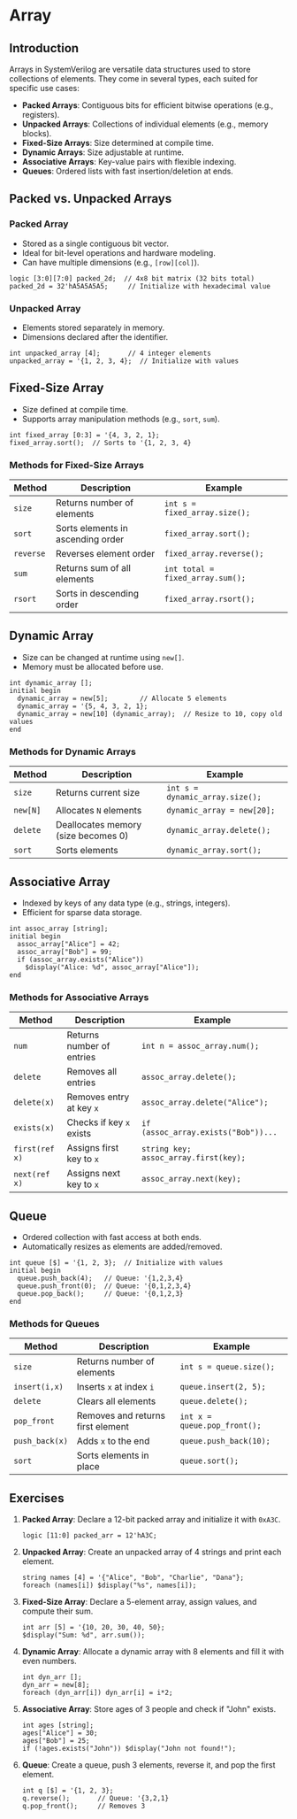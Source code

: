 # Array

## Introduction
Arrays in SystemVerilog are versatile data structures used to store collections of elements. They come in several types, each suited for specific use cases:
- **Packed Arrays**: Contiguous bits for efficient bitwise operations (e.g., registers).
- **Unpacked Arrays**: Collections of individual elements (e.g., memory blocks).
- **Fixed-Size Arrays**: Size determined at compile time.
- **Dynamic Arrays**: Size adjustable at runtime.
- **Associative Arrays**: Key-value pairs with flexible indexing.
- **Queues**: Ordered lists with fast insertion/deletion at ends.

## Packed vs. Unpacked Arrays

### Packed Array
- Stored as a single contiguous bit vector.
- Ideal for bit-level operations and hardware modeling.
- Can have multiple dimensions (e.g., `[row][col]`).

```SV
logic [3:0][7:0] packed_2d;  // 4x8 bit matrix (32 bits total)
packed_2d = 32'hA5A5A5A5;     // Initialize with hexadecimal value
```

### Unpacked Array
- Elements stored separately in memory.
- Dimensions declared after the identifier.
```SV
int unpacked_array [4];       // 4 integer elements
unpacked_array = '{1, 2, 3, 4};  // Initialize with values
```

## Fixed-Size Array
- Size defined at compile time.
- Supports array manipulation methods (e.g., `sort`, `sum`).

```SV
int fixed_array [0:3] = '{4, 3, 2, 1};
fixed_array.sort();  // Sorts to '{1, 2, 3, 4}
```

### Methods for Fixed-Size Arrays
| Method     | Description                          | Example                             |
|------------|--------------------------------------|-------------------------------------|
| `size`     | Returns number of elements           | `int s = fixed_array.size();`       |
| `sort`     | Sorts elements in ascending order    | `fixed_array.sort();`               |
| `reverse`  | Reverses element order               | `fixed_array.reverse();`            |
| `sum`      | Returns sum of all elements          | `int total = fixed_array.sum();`    |
| `rsort`    | Sorts in descending order            | `fixed_array.rsort();`              |

## Dynamic Array
- Size can be changed at runtime using `new[]`.
- Memory must be allocated before use.

```SV
int dynamic_array [];
initial begin
  dynamic_array = new[5];        // Allocate 5 elements
  dynamic_array = '{5, 4, 3, 2, 1};
  dynamic_array = new[10] (dynamic_array);  // Resize to 10, copy old values
end
```

### Methods for Dynamic Arrays
| Method     | Description                          | Example                             |
|------------|--------------------------------------|-------------------------------------|
| `size`     | Returns current size                 | `int s = dynamic_array.size();`     |
| `new[N]`   | Allocates `N` elements               | `dynamic_array = new[20];`          |
| `delete`   | Deallocates memory (size becomes 0)  | `dynamic_array.delete();`           |
| `sort`     | Sorts elements                       | `dynamic_array.sort();`             |

## Associative Array
- Indexed by keys of any data type (e.g., strings, integers).
- Efficient for sparse data storage.

```SV
int assoc_array [string];
initial begin
  assoc_array["Alice"] = 42;
  assoc_array["Bob"] = 99;
  if (assoc_array.exists("Alice"))
    $display("Alice: %d", assoc_array["Alice"]);
end
```

### Methods for Associative Arrays
| Method     | Description                          | Example                             |
|------------|--------------------------------------|-------------------------------------|
| `num`      | Returns number of entries            | `int n = assoc_array.num();`        |
| `delete`   | Removes all entries                  | `assoc_array.delete();`             |
| `delete(x)`| Removes entry at key `x`             | `assoc_array.delete("Alice");`      |
| `exists(x)`| Checks if key `x` exists             | `if (assoc_array.exists("Bob"))...` |
| `first(ref x)` | Assigns first key to `x`        | `string key; assoc_array.first(key);` |
| `next(ref x)`  | Assigns next key to `x`         | `assoc_array.next(key);`            |

## Queue
- Ordered collection with fast access at both ends.
- Automatically resizes as elements are added/removed.

```SV
int queue [$] = '{1, 2, 3};  // Initialize with values
initial begin
  queue.push_back(4);   // Queue: '{1,2,3,4}
  queue.push_front(0);  // Queue: '{0,1,2,3,4}
  queue.pop_back();     // Queue: '{0,1,2,3}
end
```

### Methods for Queues
| Method        | Description                          | Example                     |
|---------------|--------------------------------------|-----------------------------|
| `size`        | Returns number of elements           | `int s = queue.size();`     |
| `insert(i,x)` | Inserts `x` at index `i`             | `queue.insert(2, 5);`       |
| `delete`      | Clears all elements                  | `queue.delete();`           |
| `pop_front`   | Removes and returns first element    | `int x = queue.pop_front();`|
| `push_back(x)`| Adds `x` to the end                  | `queue.push_back(10);`      |
| `sort`        | Sorts elements in place              | `queue.sort();`             |

## Exercises
1. **Packed Array**: Declare a 12-bit packed array and initialize it with `0xA3C`.
   ```SV
   logic [11:0] packed_arr = 12'hA3C;
   ```
2. **Unpacked Array**: Create an unpacked array of 4 strings and print each element.
   ```SV
   string names [4] = '{"Alice", "Bob", "Charlie", "Dana"};
   foreach (names[i]) $display("%s", names[i]);
   ```
3. **Fixed-Size Array**: Declare a 5-element array, assign values, and compute their sum.
   ```SV
   int arr [5] = '{10, 20, 30, 40, 50};
   $display("Sum: %d", arr.sum());
   ```
4. **Dynamic Array**: Allocate a dynamic array with 8 elements and fill it with even numbers.
   ```SV
   int dyn_arr [];
   dyn_arr = new[8];
   foreach (dyn_arr[i]) dyn_arr[i] = i*2;
   ```
5. **Associative Array**: Store ages of 3 people and check if "John" exists.
   ```SV
   int ages [string];
   ages["Alice"] = 30;
   ages["Bob"] = 25;
   if (!ages.exists("John")) $display("John not found!");
   ```
6. **Queue**: Create a queue, push 3 elements, reverse it, and pop the first element.
   ```SV
   int q [$] = '{1, 2, 3};
   q.reverse();       // Queue: '{3,2,1}
   q.pop_front();     // Removes 3
   ```
